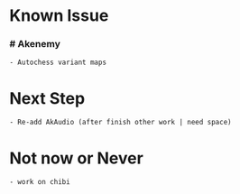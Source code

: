 # Known Issue
### # Akenemy
    - Autochess variant maps
# Next Step
    - Re-add AkAudio (after finish other work | need space)

# Not now or Never
    - work on chibi